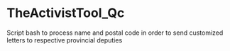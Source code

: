 # TheActivistTool_Qc
Script bash to process name and postal code in order to send customized letters to respective provincial deputies
